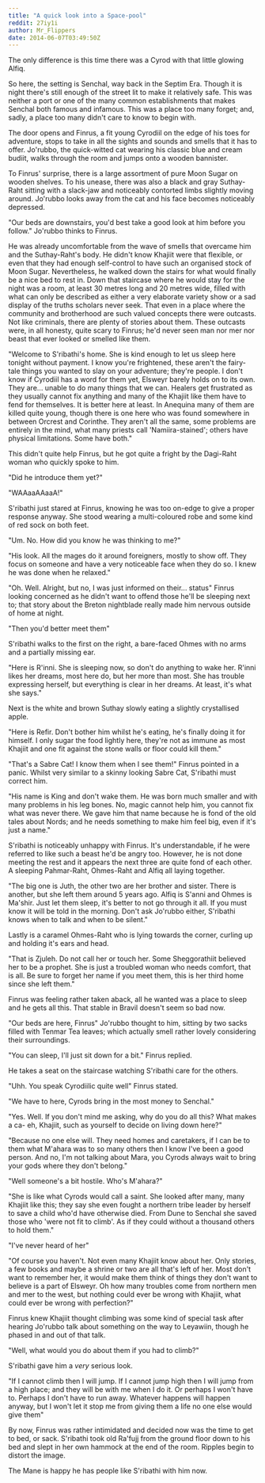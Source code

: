 ```yaml
---
title: "A quick look into a Space-pool"
reddit: 27iy1i
author: Mr_Flippers
date: 2014-06-07T03:49:50Z
---
```


The only difference is this time there was a Cyrod with that little glowing Alfiq.

So here, the setting is Senchal, way back in the Septim Era. Though it is night there's still enough of the street lit to make it relatively safe. This was neither a port or one of the many common establishments that makes Senchal both famous and infamous. This was a place too many forget; and, sadly, a place too many didn't care to know to begin with.

The door opens and Finrus, a fit young Cyrodiil on the edge of his toes for adventure, stops to take in all the sights and sounds and smells that it has to offer. Jo'rubbo, the quick-witted cat wearing his classic blue and cream budiit, walks through the room and jumps onto a wooden bannister.

To Finrus' surprise, there is a large assortment of pure Moon Sugar on wooden shelves. To his unease, there was also a black and gray Suthay-Raht sitting with a slack-jaw and noticeably contorted limbs slightly moving around. Jo'rubbo looks away from the cat and his face becomes noticeably depressed.

"Our beds are downstairs, you'd best take a good look at him before you follow." Jo'rubbo thinks to Finrus.

He was already uncomfortable from the wave of smells that overcame him and the Suthay-Raht's body. He didn't know Khajiit were that flexible, or even that they had enough self-control to have such an organised stock of Moon Sugar. Nevertheless, he walked down the stairs for what would finally be a nice bed to rest in. Down that staircase where he would stay for the night was a room, at least 30 metres long and 20 metres wide, filled with what can only be described as either a very elaborate variety show or a sad display of the truths scholars never seek. That even in a place where the community and brotherhood are such valued concepts there were outcasts. Not like criminals, there are plenty of stories about them. These outcasts were, in all honesty, quite scary to Finrus; he'd never seen man nor mer nor beast that ever looked or smelled like them.

"Welcome to S'ribathi's home. She is kind enough to let us sleep here tonight without payment. I know you're frightened, these aren't the fairy-tale things you wanted to slay on your adventure; they're people. I don't know if Cyrodiil has a word for them yet, Elsweyr barely holds on to its own. They are... unable to do many things that we can. Healers get frustrated as they usually cannot fix anything and many of the Khajiit like them have to fend for themselves. It is better here at least. In Anequina many of them are killed quite young, though there is one here who was found somewhere in between Orcrest and Corinthe. They aren't all the same, some problems are entirely in the mind, what many priests call 'Namiira-stained'; others have physical limitations. Some have both."

This didn't quite help Finrus, but he got quite a fright by the Dagi-Raht woman who quickly spoke to him.

"Did he introduce them yet?"

"WAAaaAAaaA!"

S'ribathi just stared at Finrus, knowing he was too on-edge to give a proper response anyway. She stood wearing a multi-coloured robe and some kind of red sock on both feet.

"Um. No. How did you know he was thinking to me?"

"His look. All the mages do it around foreigners, mostly to show off. They focus on someone and have a very noticeable face when they do so. I knew he was done when he relaxed."

"Oh. Well. Alright, but no, I was just informed on their... status" Finrus looking concerned as he didn't want to offend those he'll be sleeping next to; that story about the Breton nightblade really made him nervous outside of home at night.

"Then you'd better meet them"

S'ribathi walks to the first on the right, a bare-faced Ohmes with no arms and a partially missing ear.

"Here is R'inni. She is sleeping now, so don't do anything to wake her. R'inni likes her dreams, most here do, but her more than most. She has trouble expressing herself, but everything is clear in her dreams. At least, it's what she says."

Next is the white and brown Suthay slowly eating a slightly crystallised apple.

"Here is Refir. Don't bother him whilst he's eating, he's finally doing it for himself. I only sugar the food lightly here, they're not as immune as most Khajiit and one fit against the stone walls or floor could kill them."

"That's a Sabre Cat! I know them when I see them!" Finrus pointed in a panic. Whilst very similar to a skinny looking Sabre Cat, S'ribathi must correct him.

"His name is King and don't wake them. He was born much smaller and with many problems in his leg bones. No, magic cannot help him, you cannot fix what was never there. We gave him that name because he is fond of the old tales about Nords; and he needs something to make him feel big, even if it's just a name." 

S'ribathi is noticeably unhappy with Finrus. It's understandable, if he were referred to like such a beast he'd be angry too. However, he is not done meeting the rest and it appears the next three are quite fond of each other. A sleeping Pahmar-Raht, Ohmes-Raht and Alfiq all laying together.

"The big one is Juth, the other two are her brother and sister. There is another, but she left them around 5 years ago. Alfiq is S'anni and Ohmes is Ma'shir. Just let them sleep, it's better to not go through it all. If you must know it will be told in the morning. Don't ask Jo'rubbo either, S'ribathi knows when to talk and when to be silent."

Lastly is a caramel Ohmes-Raht who is lying towards the corner, curling up and holding it's ears and head.

"That is Zjuleh. Do not call her or touch her. Some Sheggorathiit believed her to be a prophet. She is just a troubled woman who needs comfort, that is all. Be sure to forget her name if you meet them, this is her third home since she left them."

Finrus was feeling rather taken aback, all he wanted was a place to sleep and he gets all this. That stable in Bravil doesn't seem so bad now.

"Our beds are here, Finrus" Jo'rubbo thought to him, sitting by two sacks filled with Tenmar Tea leaves; which actually smell rather lovely considering their surroundings.

"You can sleep, I'll just sit down for a bit." Finrus replied.

He takes a seat on the staircase watching S'ribathi care for the others.

"Uhh. You speak Cyrodiilic quite well" Finrus stated.

"We have to here, Cyrods bring in the most money to Senchal."

"Yes. Well. If you don't mind me asking, why do you do all this? What makes a ca- eh, Khajiit, such as yourself to decide on living down here?"

"Because no one else will. They need homes and caretakers, if I can be to them what M'ahara was to so many others then I know I've been a good person. And no, I'm not talking about Mara, you Cyrods always wait to bring your gods where they don't belong."

"Well someone's a bit hostile. Who's M'ahara?"

"She is like what Cyrods would call a saint. She looked after many, many Khajiit like this; they say she even fought a northern tribe leader by herself to save a child who'd have otherwise died. From Dune to Senchal she saved those who 'were not fit to climb'. As if they could without a thousand others to hold them."

"I've never heard of her"

"Of course you haven't. Not even many Khajiit know about her. Only stories, a few books and maybe a shrine or two are all that's left of her. Most don't want to remember her, it would make them think of things they don't want to believe is a part of Elsweyr. Oh how many troubles come from northern men and mer to the west, but nothing could ever be wrong with Khajiit, what could ever be wrong with perfection?"

Finrus knew Khajiit thought climbing was some kind of special task after hearing Jo'rubbo talk about something on the way to Leyawiin, though he phased in and out of that talk.

"Well, what would you do about them if you had to climb?"

S'ribathi gave him a *very* serious look.

"If I cannot climb then I will jump. If I cannot jump high then I will jump from a high place; and they will be with me when I do it. Or perhaps I won't have to. Perhaps I don't have to run away. Whatever happens will happen anyway, but I won't let it stop me from giving them a life no one else would give them"

By now, Finrus was rather intimidated and decided now was the time to get to bed, or sack. S'ribathi took old Ra'fujj from the ground floor down to his bed and slept in her own hammock at the end of the room. Ripples begin to distort the image.

The Mane is happy he has people like S'ribathi with him now.
